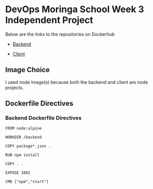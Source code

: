 # DevOps Moringa School Week 3 Independent Project

Below are the links to the repositories on Dockerhub

- [Backend](https://hub.docker.com/repository/docker/omondijeff/yolo-backend)

- [Client](https://hub.docker.com/repository/docker/omondijeff/yolo-client)

## Image Choice

I used node image(s) because both the backend and client are node projects.

## Dockerfile Directives

### Backend Dockerfile Directives

`FROM node:alpine`

`WORKDIR /backend`

`COPY package*.json .`

`RUN npm install`

`COPY . .`

`EXPOSE 3001`

`CMD ["npm","start"]`
